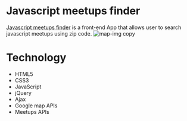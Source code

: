 # Javascript meetups finder #
[Javascript meetups finder](https://diya007.github.io/Map-project/) is a front-end App that allows user to search javascript meetups using zip code.
![map-img copy](https://cloud.githubusercontent.com/assets/17839996/23921205/fb66ad30-08ba-11e7-835a-15e9ae2ffc40.png)

# Technology #
- HTML5
- CSS3
- JavaScript
- jQuery
- Ajax
- Google map APIs
- Meetups APIs

